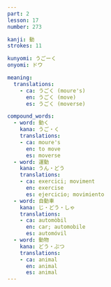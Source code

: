 ```yaml
---
part: 2
lesson: 17
number: 273

kanji: 動
strokes: 11

kunyomi: うごーく
onyomi: ドウ

meaning:
  translations:
    - ca: うごく (moure's)
      en: うごく (move)
      es: うごく (moverse)

compound_words:
  - word: 動く
    kana: うご・く
    translations:
    - ca: moure's
      en: to move
      es: moverse
  - word: 運動
    kana: うん・どう
    translations:
    - ca: exercici; moviment
      en: exercise
      es: ejercicio; movimiento
  - word: 自動車
    kana: じ・どう・しゃ
    translations:
    - ca: automòbil
      en: car; automobile​
      es: automóvil
  - word: 動物
    kana: どう・ぶつ
    translations:
    - ca: animal
      en: animal
      es: animal
---
```

